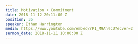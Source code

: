 ```yaml
---
title: Motivation + Commitment
date: 2018-11-12 20:11:00 Z
position: 35
speaker: Ethan Harrington
media: https://www.youtube.com/embed/rP1_M9Ah4cU?ecver=2
sermon_date: 2018-11-11 10:00:00 Z
---
```



